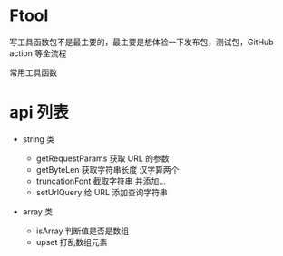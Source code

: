 # Ftool

写工具函数包不是最主要的，最主要是想体验一下发布包，测试包，GitHub action 等全流程

常用工具函数

# api 列表

-   string 类

    -   getRequestParams 获取 URL 的参数
    -   getByteLen 获取字符串长度 汉字算两个
    -   truncationFont 截取字符串 并添加...
    -   setUrlQuery 给 URL 添加查询字符串

-   array 类
    -   isArray 判断值是否是数组
    -   upset 打乱数组元素
